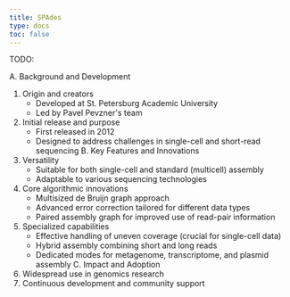 ```yaml
---
title: SPAdes
type: docs
toc: false
---
```





TODO:

A. Background and Development
   1. Origin and creators
      - Developed at St. Petersburg Academic University
      - Led by Pavel Pevzner's team
   2. Initial release and purpose
      - First released in 2012
      - Designed to address challenges in single-cell and short-read sequencing
B. Key Features and Innovations
   1. Versatility
      - Suitable for both single-cell and standard (multicell) assembly
      - Adaptable to various sequencing technologies
   2. Core algorithmic innovations
      - Multisized de Bruijn graph approach
      - Advanced error correction tailored for different data types
      - Paired assembly graph for improved use of read-pair information
   3. Specialized capabilities
      - Effective handling of uneven coverage (crucial for single-cell data)
      - Hybrid assembly combining short and long reads
      - Dedicated modes for metagenome, transcriptome, and plasmid assembly
C. Impact and Adoption
   1. Widespread use in genomics research
   2. Continuous development and community support


<!-- REFERENCES -->

[^bankevich2012spades]: Bankevich, A., Nurk, S., Antipov, D., Gurevich, A. A., Dvorkin, M., Kulikov, A. S., ... & Pevzner, P. A. (2012). SPAdes: a new genome assembly algorithm and its applications to single-cell sequencing. Journal of computational biology, 19(5), 455-477. DOI: [10.1089/cmb.2012.0021](https://doi.org/10.1089/cmb.2012.0021)
[^prjibelski2014exspander]: Prjibelski, A. D., Vasilinetc, I., Bankevich, A., Gurevich, A., Krivosheeva, T., Nurk, S., ... & Pevzner, P. A. (2014). ExSPAnder: a universal repeat resolver for DNA fragment assembly. Bioinformatics, 30(12), i293-i301. DOI: [10.1093/bioinformatics/btu266](https://doi.org/10.1093/bioinformatics/btu266)
